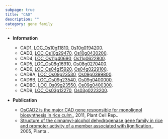 ```yaml
---
subpage: true
title: "CAD"
description: ""
category: gene family
---
```


* **Information**  
    + CAD1, [LOC_Os10g11810](http://rice.plantbiology.msu.edu/cgi-bin/ORF_infopage.cgi?orf=LOC_Os10g11810), [Os10g0194200](http://rapdb.dna.affrc.go.jp/viewer/gbrowse_details/irgsp1?name=Os10g0194200).
    + CAD3, [LOC_Os10g29470](http://rice.plantbiology.msu.edu/cgi-bin/ORF_infopage.cgi?orf=LOC_Os10g29470), [Os10g0430200](http://rapdb.dna.affrc.go.jp/viewer/gbrowse_details/irgsp1?name=Os10g0430200).
    + CAD4, [LOC_Os11g40690](http://rice.plantbiology.msu.edu/cgi-bin/ORF_infopage.cgi?orf=LOC_Os11g40690), [Os11g0622800](http://rapdb.dna.affrc.go.jp/viewer/gbrowse_details/irgsp1?name=Os11g0622800).
    + CAD5, [LOC_Os08g16910](http://rice.plantbiology.msu.edu/cgi-bin/ORF_infopage.cgi?orf=LOC_Os08g16910), [Os08g0270400](http://rapdb.dna.affrc.go.jp/viewer/gbrowse_details/irgsp1?name=Os08g0270400).
    + CAD6, [LOC_Os04g15920](http://rice.plantbiology.msu.edu/cgi-bin/ORF_infopage.cgi?orf=LOC_Os04g15920), [Os04g0229100](http://rapdb.dna.affrc.go.jp/viewer/gbrowse_details/irgsp1?name=Os04g0229100).
    + CAD8A, [LOC_Os09g23530](http://rice.plantbiology.msu.edu/cgi-bin/ORF_infopage.cgi?orf=LOC_Os09g23530), [Os09g0399800](http://rapdb.dna.affrc.go.jp/viewer/gbrowse_details/irgsp1?name=Os09g0399800).
    + CAD8B, [LOC_Os09g23540](http://rice.plantbiology.msu.edu/cgi-bin/ORF_infopage.cgi?orf=LOC_Os09g23540), [Os09g0400000](http://rapdb.dna.affrc.go.jp/viewer/gbrowse_details/irgsp1?name=Os09g0400000).
    + CAD8C, [LOC_Os09g23550](http://rice.plantbiology.msu.edu/cgi-bin/ORF_infopage.cgi?orf=LOC_Os09g23550), [Os09g0400300](http://rapdb.dna.affrc.go.jp/viewer/gbrowse_details/irgsp1?name=Os09g0400300).
    + CAD9, [LOC_Os03g12270](http://rice.plantbiology.msu.edu/cgi-bin/ORF_infopage.cgi?orf=LOC_Os03g12270), [Os03g0223200](http://rapdb.dna.affrc.go.jp/viewer/gbrowse_details/irgsp1?name=Os03g0223200).

* **Publication**  
    + [OsCAD2 is the major CAD gene responsible for monolignol biosynthesis in rice culm.](http://www.ncbi.nlm.nih.gov/pubmed?term=OsCAD2+is+the+major+CAD+gene+responsible+for+monolignol+biosynthesis+in+rice+culm.%5BTitle%5D), 2011, Plant Cell Rep..
    + [Structure of the cinnamyl-alcohol dehydrogenase gene family in rice and promoter activity of a member associated with lignification ](http://www.ncbi.nlm.nih.gov/pubmed?term=Structure+of+the+cinnamyl-alcohol+dehydrogenase+gene+family+in+rice+and+promoter+activity+of+a+member+associated+with+lignification+%5BTitle%5D), 2005, Planta..


